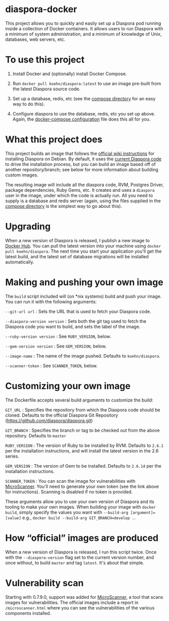 # diaspora-docker

This project allows you to quickly and easily set up a Diaspora pod running inside a 
collection of Docker containers. It allows users to run
Diaspora with a minimum of system administration, and a minimum of knowledge
of Unix, databases, web servers, etc. 

# To use this project

1. Install Docker and (optionally) install Docker Compose. 

3. Run `docker pull koehn/diaspora:latest` to use an image pre-built from the latest Diaspora source code. 

4. Set up a database, redis, etc (see the [compose directory](https://gitlab.koehn.com/docker/diaspora/tree/master/compose) for an easy way to do this). 

5. Configure diaspora to use the database, redis, etc you set up above. Again, the [docker-compose configuration](https://gitlab.koehn.com/docker/diaspora/tree/master/compose) file does this all for you. 

# What this project does

This project builds an image that follows the [official wiki instructions](https://wiki.diasporafoundation.org/Installation/Debian/Jessie)
for installing Diaspora on Debian. By default, it uses the [current Diaspora code](https://github.com/diaspora/diaspora/tree/master)
to drive the installation process, but you can build an image based off of another 
repository/branch; see below for more information about building custom images. 

The resulting image will include all the diaspora code, RVM, Postgres Driver, package dependencies, 
Ruby Gems, etc. It creates and uses a `diaspora` user in the image, under which the
code is actually run. All you need to supply is a database and redis server (again,
using the files supplied in the [compose directory](https://gitlab.koehn.com/docker/diaspora/tree/master/compose)
is the simplest way to go about this). 

# Upgrading

When a new version of Diaspora is released, I publish a new image to [Docker Hub](https://hub.docker.com/r/koehn/diaspora/).
You can pull the latest version into your machine using `docker pull koehn/diaspora`. 
The next time you start your application you'll get the latest build, and the latest set
of database migrations will be installed automatically.

# Making and pushing your own image
The `build` script included will (on \*nix systems) build and push your image. You can run it with the following
arguments: 

`--git-url url`
: Sets the URL that is used to fetch your Diaspora code.

`--diaspora-version version`
: Sets both the git tag used to fetch the Diaspora code you want to build, and sets the label of the image.

`--ruby-version version` 
: See `RUBY_VERSION`, below.

`--gem-version version`
: See `GEM_VERSION`, below.

`--image-name`
: The name of the image pushed. Defaults to `koehn/diaspora`.

`--scanner-token`
: See `SCANNER_TOKEN`, below.

# Customizing your own image

The Dockerfile accepts several build arguments to customize the build:

`GIT_URL`
: Specifies the repository from which the Diaspora code should be cloned. Defaults to
the official Diaspora Git Repository (https://github.com/diaspora/diaspora.git)

`GIT_BRANCH`
: Specifies the branch or tag to be checked out from the above repository. Defaults to
`master`

`RUBY_VERSION`
: The version of Ruby to be installed by RVM. Defaults to `2.6.1` per the installation
instructions, and will install the latest version in the 2.6 series. 

`GEM_VERSION`
: The version of Gem to be installed. Defaults to `2.6.14` per the installation instructions. 

`SCANNER_TOKEN`
: You can scan the image for vulnerabilities with [MicroScanner](https://github.com/aquasecurity/microscanner).
You'll need to generate your own token (see the link above for instructions). Scanning is disabled
if no token is provided.

These arguments allow you to use your own version of Diaspora and its tooling to make
your own images. When building your image with `docker build`, simply specify the values
you want with `--build-arg [argument]=[value]` e.g., 
`docker build --build-arg GIT_BRANCH=develop .`. 

# How “official” images are produced

When a new version of Diaspora is released, I run this script twice. Once with the `--diaspora-version` 
flag set to the current version number, and once without, to build `master` and tag `latest`. It's
about that simple. 

# Vulnerability scan
Starting with 0.7.9.0, support was added for [MicroScanner](https://github.com/aquasecurity/microscanner), a
tool that scans images for vulnerabilities. The official images include a report in `/microscanner.html`
where you can see the vulnerabilities of the various components installed. 
